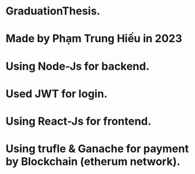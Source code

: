 # GraduationThesis.
# Made by Phạm Trung Hiếu in 2023 
# Using Node-Js for backend.
# Used JWT for login.
# Using React-Js for frontend.
# Using trufle & Ganache for payment by Blockchain (etherum network). 